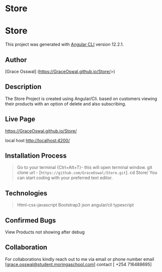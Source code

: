 # Store
# Store

This project was generated with [Angular CLI](https://github.com/angular/angular-cli) version 12.2.1.

## Author

[Grace Osswal] (<https://GraceOswal.github.io/Store/>>)

## Description

The Store Project is created using Angular/Cli. based on customers viewing their products with an option of delete and also subscribing.

## Live Page

<https://GraceOswal.github.io/Store/>

local host <http://localhost:4200/>

## Installation Process

> Go to your terminal {Ctrl+Alt+T}- this will open terminal window.
>git clone url - [```https://github.com/GraceOswal/Store.git```].
>cd Store/
>You can start coding with your preferred text editor.

## Technologies

>Html-css-javascript
>Bootstrap3
>json
>angular/cli
>typescript

## Confirmed Bugs

View Products not showing after debug

## Collaboration

For collaborations kindly reach out to me via email or phone number
email [grace.osswal@student.moringaschool.com]
contact [ +254 716488695]
